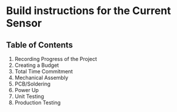 # Build instructions for the Current Sensor

## Table of Contents
1) Recording Progress of the Project
2) Creating a Budget
3) Total Time Commitment
4) Mechanical Assembly 
5) PCB/Soldering
6) Power Up
7) Unit Testing
8) Production Testing
